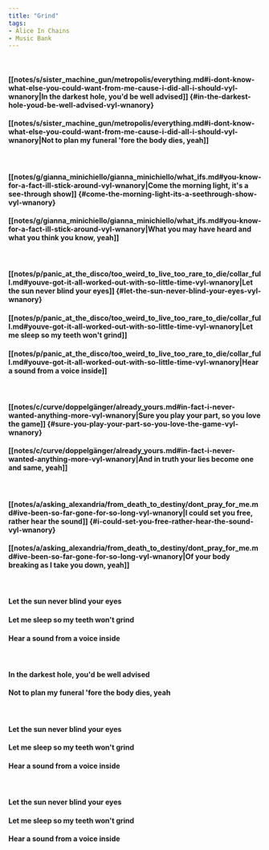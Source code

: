 ```yaml
---
title: "Grind"
tags:
- Alice In Chains
- Music Bank
---
```

&nbsp;
#### [[notes/s/sister_machine_gun/metropolis/everything.md#i-dont-know-what-else-you-could-want-from-me-cause-i-did-all-i-should-vyl-wnanory|In the darkest hole, you'd be well advised]] {#in-the-darkest-hole-youd-be-well-advised-vyl-wnanory}
#### [[notes/s/sister_machine_gun/metropolis/everything.md#i-dont-know-what-else-you-could-want-from-me-cause-i-did-all-i-should-vyl-wnanory|Not to plan my funeral 'fore the body dies, yeah]]
&nbsp;
#### [[notes/g/gianna_minichiello/gianna_minichiello/what_ifs.md#you-know-for-a-fact-ill-stick-around-vyl-wnanory|Come the morning light, it's a see-through show]] {#come-the-morning-light-its-a-seethrough-show-vyl-wnanory}
#### [[notes/g/gianna_minichiello/gianna_minichiello/what_ifs.md#you-know-for-a-fact-ill-stick-around-vyl-wnanory|What you may have heard and what you think you know, yeah]]
&nbsp;
#### [[notes/p/panic_at_the_disco/too_weird_to_live_too_rare_to_die/collar_full.md#youve-got-it-all-worked-out-with-so-little-time-vyl-wnanory|Let the sun never blind your eyes]] {#let-the-sun-never-blind-your-eyes-vyl-wnanory}
#### [[notes/p/panic_at_the_disco/too_weird_to_live_too_rare_to_die/collar_full.md#youve-got-it-all-worked-out-with-so-little-time-vyl-wnanory|Let me sleep so my teeth won't grind]]
#### [[notes/p/panic_at_the_disco/too_weird_to_live_too_rare_to_die/collar_full.md#youve-got-it-all-worked-out-with-so-little-time-vyl-wnanory|Hear a sound from a voice inside]]
&nbsp;
#### [[notes/c/curve/doppelgänger/already_yours.md#in-fact-i-never-wanted-anything-more-vyl-wnanory|Sure you play your part, so you love the game]] {#sure-you-play-your-part-so-you-love-the-game-vyl-wnanory}
#### [[notes/c/curve/doppelgänger/already_yours.md#in-fact-i-never-wanted-anything-more-vyl-wnanory|And in truth your lies become one and same, yeah]]
&nbsp;
#### [[notes/a/asking_alexandria/from_death_to_destiny/dont_pray_for_me.md#ive-been-so-far-gone-for-so-long-vyl-wnanory|I could set you free, rather hear the sound]] {#i-could-set-you-free-rather-hear-the-sound-vyl-wnanory}
#### [[notes/a/asking_alexandria/from_death_to_destiny/dont_pray_for_me.md#ive-been-so-far-gone-for-so-long-vyl-wnanory|Of your body breaking as I take you down, yeah]]
&nbsp;
#### Let the sun never blind your eyes
#### Let me sleep so my teeth won't grind
#### Hear a sound from a voice inside
&nbsp;
#### In the darkest hole, you'd be well advised
#### Not to plan my funeral 'fore the body dies, yeah
&nbsp;
#### Let the sun never blind your eyes
#### Let me sleep so my teeth won't grind
#### Hear a sound from a voice inside
&nbsp;
#### Let the sun never blind your eyes
#### Let me sleep so my teeth won't grind
#### Hear a sound from a voice inside
